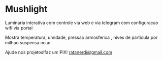 # Mushlight
Luminaria interativa com controle via web e via telegram com configuracao wifi via portal

Mostra temperatura, umidade, pressao armosferica , nives de particula por milhao suspensa no ar

Ajude nos projetos!faz um PIX!
ratanerdi@gmail.com
